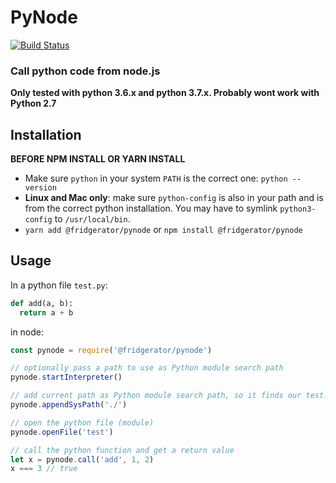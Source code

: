 # PyNode

[![Build Status](https://travis-ci.org/fridgerator/PyNode.svg?branch=master)](https://travis-ci.org/fridgerator/PyNode)
	
### Call python code from node.js

**Only tested with python 3.6.x and python 3.7.x.  Probably wont work with Python 2.7**

## Installation

**BEFORE NPM INSTALL OR YARN INSTALL**

* Make sure `python` in your system `PATH` is the correct one: `python --version`
* **Linux and Mac only**: make sure `python-config` is also in your path and is from the correct python installation.  You may have to symlink `python3-config` to `/usr/local/bin`.
* `yarn add @fridgerator/pynode` or
`npm install @fridgerator/pynode`

## Usage

In a python file `test.py`:

```python
def add(a, b):
  return a + b
```
in node:

```javascript
const pynode = require('@fridgerator/pynode')

// optionally pass a path to use as Python module search path
pynode.startInterpreter()

// add current path as Python module search path, so it finds our test.py
pynode.appendSysPath('./')

// open the python file (module)
pynode.openFile('test')

// call the python function and get a return value
let x = pynode.call('add', 1, 2)
x === 3 // true
```
